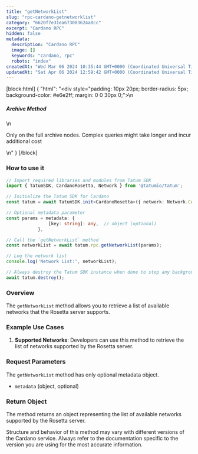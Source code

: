 ```yaml
---
title: "getNetworkList"
slug: "rpc-cardano-getnetworklist"
category: "6620f7e31ea673003624a8cc"
excerpt: "Cardano RPC"
hidden: false
metadata: 
  description: "Cardano RPC"
  image: []
  keywords: "cardano, rpc"
  robots: "index"
createdAt: "Wed Mar 06 2024 10:35:44 GMT+0000 (Coordinated Universal Time)"
updatedAt: "Sat Apr 06 2024 12:59:42 GMT+0000 (Coordinated Universal Time)"
---
```

[block:html]
{
  "html": "<div style=\"padding: 10px 20px; border-radius: 5px; background-color: #e6e2ff; margin: 0 0 30px 0;\">\n  <h5>Archive Method</h5>\n  <p>Only on the full archive nodes. Complex queries might take longer and incur additional cost</p>\n</div>"
}
[/block]


### How to use it

```typescript
// Import required libraries and modules from Tatum SDK
import { TatumSDK, CardanoRosetta, Network } from '@tatumio/tatum';

// Initialize the Tatum SDK for Cardano
const tatum = await TatumSDK.init<CardanoRosetta>({ network: Network.CARDANO_ROSETTA });

// Optional metadata parameter
const params = metadata: {
                [key: string]: any,  // object (optional)
            }, 

// Call the `getNetworkList` method
const networkList = await tatum.rpc.getNetworkList(params);

// Log the network list
console.log('Network List:', networkList);

// Always destroy the Tatum SDK instance when done to stop any background processes
await tatum.destroy();
```

### Overview

The `getNetworkList` method allows you to retrieve a list of available networks that the Rosetta server supports.

### Example Use Cases

1. **Supported Networks**: Developers can use this method to retrieve the list of networks supported by the Rosetta server.

### Request Parameters

The `getNetworkList` method has only optional metadata object.

- `metadata` (object, optional)

### Return Object

The method returns an object representing the list of available networks supported by the Rosetta server.

Structure and behavior of this method may vary with different versions of the Cardano service. Always refer to the documentation specific to the version you are using for the most accurate information.
